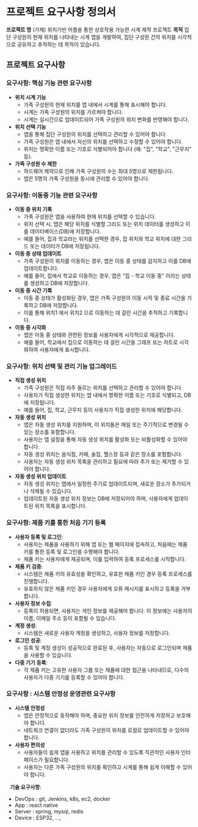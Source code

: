 # **프로젝트 요구사항 정의서**
**프로젝트 명**
(가제) 위치기반 어플을 통한 상호작용 가능한 시계 제작 프로젝트
**목적**
 집단 구성원의 현재 위치를 나타내는 시계 앱을 개발하여, 집단 구성원 간의 위치를 시각적으로 공유하고 추적하는 데 목적이 있습니다.

## **프로젝트 요구사항**
### 요구사항: 핵심 기능 관련 요구사항
* **위치 시계 기능**
  * 가족 구성원의 현재 위치를 앱 내에서 시계를 통해 표시해야 합니다.
  * 시계는 가족 구성원의 위치를 가르켜야 합니다.
  * 시계는 실시간으로 업데이트되어 가족 구성원의 위치 변화를 반영해야 합니다.
* **위치 선택 기능**
  * 앱을 통해 집단 구성원의 위치를 선택하고 관리할 수 있어야 합니다.
  * 가족 구성원은 앱 내에서 자신의 위치를 선택하고 수정할 수 있어야 합니다.
  * 위치는 명확한 이름 또는 기호로 식별되어야 합니다 (예: "집", "학교", "근무지" 등).
* **가족 구성원 수 제한**
  * 하드웨어 제약으로 인해 가족 구성원의 수는 최대 5명으로 제한됩니다.
  * 앱은 5명의 가족 구성원을 동시에 관리할 수 있어야 합니다.
### 요구사항: 이동중 기능 관련 요구사항
* **이동 중 위치 기록**
  * 가족 구성원은 앱을 사용하여 현재 위치를 선택할 수 있습니다.
  * 위치 선택 시, 앱은 해당 위치를 식별할 그리드 또는 위치 데이터를 생성하고 이를 데이터베이스(DB)에 저장합니다.
  * 예를 들어, 집과 학교라는 위치를 선택한 경우, 집 위치와 학교 위치에 대한 그리드 또는 데이터가 DB에 저장됩니다.
* **이동 중 상태 업데이트**
  * 가족 구성원이 위치를 이동하는 경우, 앱은 이동 중 상태를 감지하고 이를 DB에 업데이트합니다.
  * 예를 들어, 집에서 학교로 이동하는 경우, 앱은 "집 - 학교 이동 중" 이라는 상태를 생성하고 DB에 저장합니다.
* **이동 중 시간 기록**
  * 이동 중 상태가 활성화된 경우, 앱은 가족 구성원의 이동 시작 및 종료 시간을 기록하고 DB에 저장합니다.
  * 이를 통해 위치1 에서 위치2 으로 이동하는 데 걸린 시간을 추적하고 기록합니다.
* **이동 중 시각화**
  * 앱은 이동 중 상태와 관련된 정보를 사용자에게 시각적으로 제공합니다.
  * 예를 들어, 학교에서 집으로 이동하는 데 걸린 시간을 그래프 또는 차트로 시각화하여 사용자에게 표시합니다.

### **요구사항: 위치 선택 및 관리 기능 업그레이드**
* **직접 생성 위치**
  * 가족 구성원은 직접 자주 들르는 위치를 선택하고 관리할 수 있어야 합니다.
  * 사용자가 직접 생성한 위치는 앱 내에서 명확한 이름 또는 기호로 식별되고, DB에 저장됩니다.
  * 예를 들어, 집, 학교, 근무지 등이 사용자가 직접 생성한 위치에 해당합니다.
* **자동 생성 위치**
  * 앱은 자동 생성 위치를 지원하며, 이 위치들은 매일 또는 주기적으로 변경될 수 있는 장소를 포함합니다.
  * 사용자는 앱 설정을 통해 자동 생성 위치를 활성화 또는 비활성화할 수 있어야 합니다.
  * 자동 생성 위치는 음식점, 카페, 술집, 헬스장 등과 같은 장소를 포함합니다.
  * 사용자는 자동 생성 위치 목록을 관리하고 필요에 따라 추가 또는 제거할 수 있어야 합니다.
* **자동 생성 위치 업데이트**
  * 자동 생성 위치는 앱에서 일정한 주기로 업데이트되며, 새로운 장소가 추가되거나 삭제될 수 있습니다.
  * 업데이트된 자동 생성 위치 정보는 DB에 저장되어야 하며, 사용자에게 업데이트된 위치 목록을 표시합니다.

### **요구사항: 제품 키를 통한 처음 기기 등록**
* **사용자 등록 및 로그인**:
  * 사용자는 제품을 사용하기 위해 앱 또는 웹 페이지에 접속하고, 처음에는 제품 키를 통한 등록 및 로그인을 수행해야 합니다.
  * 제품 키는 사용자에게 제공되며, 이를 입력하여 등록 프로세스를 시작합니다.
* **제품 키 검증**:
  * 시스템은 제품 키의 유효성을 확인하고, 유효한 제품 키인 경우 등록 프로세스를 진행합니다.
  * 유효하지 않은 제품 키인 경우 사용자에게 오류 메시지를 표시하고 등록을 거부합니다.
* **사용자 정보 수집**:
  * 등록이 허용되면, 사용자는 개인 정보를 제공해야 합니다. 이 정보에는 사용자의 이름, 이메일 주소 등이 포함될 수 있습니다.
* **계정 생성**:
  * 시스템은 새로운 사용자 계정을 생성하고, 사용자 정보를 저장합니다.
* **로그인 성공**:
  * 등록 및 계정 생성이 성공적으로 완료된 후, 사용자는 자동으로 로그인되며 제품을 사용할 수 있습니다.
* **다중 기기 등록**:
  * 각 제품 키는 고유한 사용자 그룹 또는 제품에 대한 접근을 나타내므로, 다수의 사용자가 다중 기기를 등록할 수 있어야 합니다.

### 요구사항 : 시스템 안정성 운영관련 요구사항

* **시스템 안정성**
  * 앱은 안정적으로 동작해야 하며, 중요한 위치 정보를 안전하게 저장하고 보호해야 합니다.
  * 네트워크 연결이 없더라도 가족 구성원의 위치를 로컬로 업데이트할 수 있어야 합니다.
* **사용자 편의성**
  * 사용자들이 쉽게 앱을 사용하고 위치를 관리할 수 있도록 직관적인 사용자 인터페이스가 필요합니다.
  * 사용자는 다른 가족 구성원의 위치를 확인하고 시계를 통해 쉽게 이해할 수 있어야 합니다.

⠀**기술 요구사항**:
* DevOps : git, Jenkins, k8s, ec2, docker
* App : react native
* Server : spring, mysql, redis
* Device : ESP32, …,
